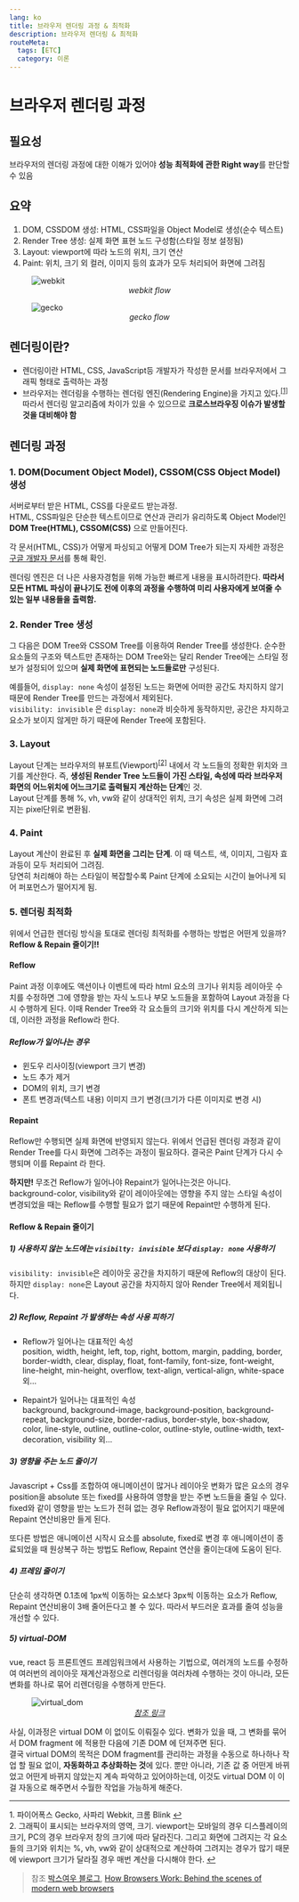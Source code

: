 ```yaml
---
lang: ko
title: 브라우저 렌더링 과정 & 최적화
description: 브라우저 렌더링 & 최적화
routeMeta:
  tags: [ETC]
  category: 이론
---
```


# 브라우저 렌더링 과정

## 필요성

브라우저의 렌더링 과정에 대한 이해가 있어야 **성능 최적화에 관한 Right way**를 판단할 수 있음

## 요약

1. DOM, CSSDOM 생성: HTML, CSS파일을 Object Model로 생성(순수 텍스트)
2. Render Tree 생성: 실제 화면 표현 노드 구성함(스타일 정보 설정됨)
3. Layout: viewport에 따라 노드의 위치, 크기 연산
4. Paint: 위치, 크기 외 컬러, 이미지 등의 효과가 모두 처리되어 화면에 그려짐

<figure>
  <img alt="webkit" src='/images/browser-webkit.png' />
  <figcaption style="text-align:center;font-style: italic;">webkit flow</figcaption>
</figure>

<figure>
  <img alt="gecko" src='/images/browser-gecko.png' />
  <figcaption style="text-align:center;font-style: italic;">gecko flow</figcaption>
</figure>

## 렌더링이란?

- 렌더링이란 HTML, CSS, JavaScript등 개발자가 작성한 문서를 브라우저에서 그래픽 형태로 출력하는 과정
- 브라우저는 렌더링을 수행하는 렌더링 엔진(Rendering Engine)을 가지고 있다.<sup id="a1">[[1]](#footnote01)</sup>
  따라서 렌더링 알고리즘에 차이가 있을 수 있으므로 **크로스브라우징 이슈가 발생할 것을 대비해야 함**

## 렌더링 과정

### 1. DOM(Document Object Model), CSSOM(CSS Object Model) 생성

서버로부터 받은 HTML, CSS를 다운로드 받는과정.  
HTML, CSS파일은 단순한 텍스트이므로 연산과 관리가 유리하도록 Object Model인 **DOM Tree(HTML), CSSOM(CSS)** 으로 만들어진다.

각 문서(HTML, CSS)가 어떻게 파싱되고 어떻게 DOM Tree가 되는지 자세한 과정은 [구글 개발자 문서]를 통해 확인.

렌더링 엔진은 더 나은 사용자경험을 위해 가능한 빠르게 내용을 표시하려한다.
**따라서 모든 HTML 파싱이 끝나기도 전에 이후의 과정을 수행하여 미리 사용자에게 보여줄 수 있는 일부 내용들을 출력함.**

### 2. Render Tree 생성

그 다음은 DOM Tree와 CSSOM Tree를 이용하여 Render Tree를 생성한다. 순수한 요소들의 구조와 텍스트만 존재하는 DOM Tree와는 달리 Render Tree에는 스타일 정보가 설정되어 있으며 **실제 화면에 표현되는 노드들로만** 구성된다.

예를들어, `display: none` 속성이 설정된 노드는 화면에 어떠한 공간도 차지하지 않기 때문에 Render Tree를 만드는 과정에서 제외된다.  
`visibility: invisible` 은 `display: none`과 비슷하게 동작하지만, 공간은 차지하고 요소가 보이지 않게만 하기 때문에 Render Tree에 포함된다.

### 3. Layout

Layout 단계는 브라우저의 뷰포트(Viewport)<sup id="a2">[[2]](#footnote02)</sup> 내에서 각 노드들의 정확한 위치와 크기를 계산한다. 즉, **생성된 Render Tree 노드들이 가진 스타일, 속성에 따라 브라우저 화면의 어느위치에 어느크기로 출력될지 계산하는 단계**인 것.  
Layout 단계를 통해 %, vh, vw와 같이 상대적인 위치, 크기 속성은 실제 화면에 그려지는 pixel단위로 변환됨.

### 4. Paint

Layout 계산이 완료된 후 **실제 화면을 그리는 단계**. 이 때 텍스트, 색, 이미지, 그림자 효과등이 모두 처리되어 그려짐.  
당연히 처리해야 하는 스타일이 복잡할수록 Paint 단계에 소요되는 시간이 늘어나게 되어 퍼포먼스가 떨어지게 됨.

### 5. 렌더링 최적화

위에서 언급한 렌더링 방식을 토대로 렌더링 최적화를 수행하는 방법은 어떤게 있을까?  
**Reflow & Repain 줄이기!!**

#### Reflow

Paint 과정 이후에도 액션이나 이벤트에 따라 html 요소의 크기나 위치등 레이아웃 수치를 수정하면 그에 영향을 받는 자식 노드나 부모 노드들을 포함하여 Layout 과정을 다시 수행하게 된다. 이때 Render Tree와 각 요소들의 크기와 위치를 다시 계산하게 되는데, 이러한 과정을 Reflow라 한다.

##### Reflow가 일어나는 경우

- 윈도우 리사이징(viewport 크기 변경)
- 노드 추가 제거
- DOM의 위치, 크기 변경
- 폰트 변경과(텍스트 내용) 이미지 크기 변경(크기가 다른 이미지로 변경 시)

#### Repaint

Reflow만 수행되면 실제 화면에 반영되지 않는다. 위에서 언급된 렌더링 과정과 같이 Render Tree를 다시 화면에 그려주는 과정이 필요하다. 결국은 Paint 단계가 다시 수행되며 이를 Repaint 라 한다.

**하지만!** 무조건 Reflow가 일어나야 Repaint가 일어나는것은 아니다.  
background-color, visibility와 같이 레이아웃에는 영향을 주지 않는 스타일 속성이 변경되었을 때는 Reflow를 수행할 필요가 없기 때문에 Repaint만 수행하게 된다.

#### Reflow & Repain 줄이기

##### 1) 사용하지 않는 노드에는 `visibilty: invisible` 보다 `display: none` 사용하기

`visibility: invisible`은 레이아웃 공간을 차지하기 때문에 Reflow의 대상이 된다.  
하지만 `display: none`은 Layout 공간을 차지하지 않아 Render Tree에서 제외됩니다.

##### 2) Reflow, Repaint 가 발생하는 속성 사용 피하기

- Reflow가 일어나는 대표적인 속성  
  position, width, height, left, top, right, bottom, margin, padding, border, border-width, clear, display, float, font-family,
  font-size, font-weight, line-height, min-height, overflow,
  text-align, vertical-align, white-space 외...

- Repaint가 일어나는 대표적인 속성  
  background, background-image, background-position, background-repeat, background-size, border-radius, border-style, box-shadow, color, line-style, outline, outline-color, outline-style, outline-width, text-decoration, visibility 외...

##### 3) 영향을 주는 노드 줄이기

Javascript + Css를 조합하여 애니메이션이 많거나 레이아웃 변화가 많은 요소의 경우 position을 absolute 또는 fixed를 사용하여 영향을 받는 주변 노드들을 줄일 수 있다. fixed와 같이 영향을 받는 노드가 전혀 없는 경우 Reflow과정이 필요 없어지기 때문에 Repaint 연산비용만 들게 된다.

또다른 방법은 애니메이션 시작시 요소를 absolute, fixed로 변경 후 애니메이션이 종료되었을 때 원상복구 하는 방법도 Reflow, Repaint 연산을 줄이는대에 도움이 된다.

##### 4) 프레임 줄이기

단순히 생각하면 0.1초에 1px씩 이동하는 요소보다 3px씩 이동하는 요소가 Reflow, Repaint 연산비용이 3배 줄어든다고 볼 수 있다. 따라서 부드러운 효과를 줄여 성능을 개선할 수 있다.

##### 5) virtual-DOM

vue, react 등 프론트엔드 프레임워크에서 사용하는 기법으로, 여러개의 노드를 수정하여 여러번의 레이아웃 재계산과정으로 리렌더링을 여러차례 수행하는 것이 아니라, 모든 변화를 하나로 묶어 리렌더링을 수행하게 만든다.

<figure>
  <img alt="virtual_dom" src='/images/browser-virtual.png' />
  <figcaption style="text-align:center; font-style: italic;"><a href="https://codingmedic.wordpress.com/2020/11/10/the-virtual-dom" target="_blank">참조 링크</a></figcaption>
</figure>

사실, 이과정은 virtual DOM 이 없이도 이뤄질수 있다. 변화가 있을 때, 그 변화를 묶어서 DOM fragment 에 적용한 다음에 기존 DOM 에 던져주면 된다.  
결국 virtual DOM의 목적은 DOM fragment를 관리하는 과정을 수동으로 하나하나 작업 할 필요 없이, **자동화하고 추상화하는 것**에 있다. 뿐만 아니라, 기존 값 중 어떤게 바뀌었고 어떤게 바뀌지 않았는지 계속 파악하고 있어야하는데, 이것도 virtual DOM 이 이걸 자동으로 해주면서 수월한 작업을 가능하게 해준다.

---

<a name="footnote01">1.</a> 파이어폭스 Gecko, 사파리 Webkit, 크롬 Blink [↩](#a1)  
<a name="footnote02">2.</a> 그래픽이 표시되는 브라우저의 영역, 크기. viewport는 모바일의 경우 디스플레이의 크기, PC의 경우 브라우저 창의 크기에 따라 달라진다. 그리고 화면에 그려지는 각 요소들의 크기와 위치는 %, vh, vw와 같이 상대적으로 계산하여 그려지는 경우가 많기 때문에 viewport 크기가 달라질 경우 매번 계산을 다시해야 한다. [↩](#a2)

[구글 개발자 문서]: https://web.dev/critical-rendering-path-constructing-the-object-model/ "구글 개발자 문서"

> 참조 [박스여우 블로그](https://boxfoxs.tistory.com/408), [How Browsers Work: Behind the scenes of modern web browsers](https://www.html5rocks.com/en/tutorials/internals/howbrowserswork/#DOM)
